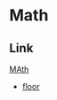 # Math

## Link

[MAth](https://github.com/wowww/TIL/blob/master/Dictionary/Math/Math.md)

- [floor]()